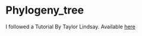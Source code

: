 # Phylogeny_tree

I followed a Tutorial By Taylor Lindsay. Available [here](https://taylor-lindsay.github.io/phylogenetics/)
